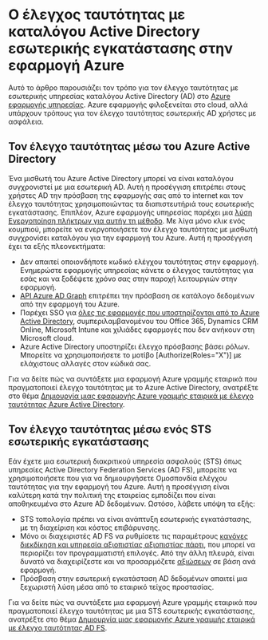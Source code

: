 <properties 
    pageTitle="Ο έλεγχος ταυτότητας με καταλόγου Active Directory εσωτερικής εγκατάστασης στην εφαρμογή Azure | Microsoft Azure" 
    description="Μάθετε περισσότερα σχετικά με τις διαφορετικές επιλογές για τις εφαρμογές γραμμής εταιρικά στο Azure εφαρμογής υπηρεσίας για τον έλεγχο ταυτότητας με την υπηρεσία καταλόγου Active Directory εσωτερικής εγκατάστασης" 
    services="app-service" 
    documentationCenter="" 
    authors="cephalin" 
    manager="wpickett" 
    editor="jimbe"/>

<tags 
    ms.service="app-service" 
    ms.devlang="na" 
    ms.topic="article" 
    ms.tgt_pltfrm="na" 
    ms.workload="web" 
    ms.date="08/31/2016" 
    ms.author="cephalin"/>

# <a name="authenticate-with-on-premises-active-directory-in-your-azure-app"></a>Ο έλεγχος ταυτότητας με καταλόγου Active Directory εσωτερικής εγκατάστασης στην εφαρμογή Azure #

Αυτό το άρθρο παρουσιάζει τον τρόπο για τον έλεγχο ταυτότητας με εσωτερικής υπηρεσίας καταλόγου Active Directory (AD) στο [Azure εφαρμογής υπηρεσίας](../app-service/app-service-value-prop-what-is.md). Azure εφαρμογής φιλοξενείται στο cloud, αλλά υπάρχουν τρόπους για τον έλεγχο ταυτότητας εσωτερικής AD χρήστες με ασφάλεια. 

## <a name="authenticate-through-azure-active-directory"></a>Τον έλεγχο ταυτότητας μέσω του Azure Active Directory
Ένα μισθωτή του Azure Active Directory μπορεί να είναι καταλόγου συγχρονιστεί με μια εσωτερική AD. Αυτή η προσέγγιση επιτρέπει στους χρήστες AD την πρόσβαση της εφαρμογής σας από το internet και τον έλεγχο ταυτότητας χρησιμοποιώντας τα διαπιστευτήριά τους εσωτερικής εγκατάστασης. Επιπλέον, Azure εφαρμογής υπηρεσίας παρέχει μια [λύση Ενεργοποίηση πλήκτρων για αυτήν τη μέθοδο](../app-service-mobile/app-service-mobile-how-to-configure-active-directory-authentication.md). Με λίγα μόνο κλικ ενός κουμπιού, μπορείτε να ενεργοποιήσετε τον έλεγχο ταυτότητας με μισθωτή συγχρονίσει καταλόγου για την εφαρμογή του Azure. Αυτή η προσέγγιση έχει τα εξής πλεονεκτήματα:

-   Δεν απαιτεί οποιονδήποτε κωδικό ελέγχου ταυτότητας στην εφαρμογή. Ενημερώστε εφαρμογής υπηρεσίας κάνετε ο έλεγχος ταυτότητας για εσάς και να ξοδέψετε χρόνο σας στην παροχή λειτουργιών στην εφαρμογή.
-   [API Azure AD Graph](http://msdn.microsoft.com/library/azure/hh974476.aspx) επιτρέπει την πρόσβαση σε κατάλογο δεδομένων από την εφαρμογή του Azure.
-   Παρέχει SSO για [όλες τις εφαρμογές που υποστηρίζονται από το Azure Active Directory](/marketplace/active-directory/), συμπεριλαμβανομένου του Office 365, Dynamics CRM Online, Microsoft Intune και χιλιάδες εφαρμογές που δεν ανήκουν στη Microsoft cloud. 
-   Azure Active Directory υποστηρίζει έλεγχο πρόσβασης βάσει ρόλων. Μπορείτε να χρησιμοποιήσετε το μοτίβο [Authorize(Roles="X")] με ελάχιστους αλλαγές στον κώδικά σας.

Για να δείτε πώς να συντάξετε μια εφαρμογή Azure γραμμής εταιρικά που πραγματοποιεί έλεγχο ταυτότητας με το Azure Active Directory, ανατρέξτε στο θέμα [Δημιουργία μιας εφαρμογής Azure γραμμής εταιρικά με έλεγχο ταυτότητας Azure Active Directory](web-sites-dotnet-lob-application-azure-ad.md).

## <a name="authenticate-through-an-on-premises-sts"></a>Τον έλεγχο ταυτότητας μέσω ενός STS εσωτερικής εγκατάστασης
Εάν έχετε μια εσωτερική διακριτικού υπηρεσία ασφαλούς (STS) όπως υπηρεσίες Active Directory Federation Services (AD FS), μπορείτε να χρησιμοποιήσετε που για να δημιουργήσετε Ομοσπονδία ελέγχου ταυτότητας για την εφαρμογή του Azure. Αυτή η προσέγγιση είναι καλύτερη κατά την πολιτική της εταιρείας εμποδίζει που είναι αποθηκευμένα στο Azure AD δεδομένων. Ωστόσο, λάβετε υπόψη τα εξής:

-   STS τοπολογία πρέπει να είναι ανάπτυξη εσωτερικής εγκατάστασης, με τη διαχείριση και κόστος επιβάρυνσης.
-   Μόνο οι διαχειριστές AD FS να ρυθμίσετε τις παραμέτρους [κανόνες διεκδίκηση και υπηρεσία αξιοπιστίας αξιοπιστίας πάρτι](http://technet.microsoft.com/library/dd807108.aspx), που μπορεί να περιορίζει τον προγραμματιστή επιλογές. Από την άλλη πλευρά, είναι δυνατό να διαχειρίζεστε και να προσαρμόζετε [αξιώσεων](http://technet.microsoft.com/library/ee913571.aspx) σε βάση ανά εφαρμογή.
-   Πρόσβαση στην εσωτερική εγκατάσταση AD δεδομένων απαιτεί μια ξεχωριστή λύση μέσα από το εταιρικό τείχος προστασίας.

Για να δείτε πώς να συντάξετε μια εφαρμογή Azure γραμμής εταιρικά που πραγματοποιεί έλεγχο ταυτότητας με μια STS εσωτερικής εγκατάστασης, ανατρέξτε στο θέμα [Δημιουργία μιας εφαρμογής Azure γραμμής εταιρικά με έλεγχο ταυτότητας AD FS](web-sites-dotnet-lob-application-adfs.md).
 
